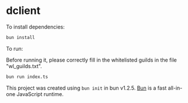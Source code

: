 # dclient

To install dependencies:

```bash
bun install
```

To run:

Before running it, please correctly fill in the whitelisted guilds in the file "wl_guilds.txt".

```bash
bun run index.ts
```

This project was created using `bun init` in bun v1.2.5. [Bun](https://bun.sh) is a fast all-in-one JavaScript runtime.
